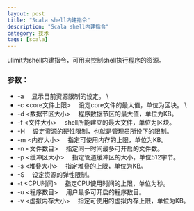 ```yaml
---
layout: post
title: "Scala shell内建指令"
description: "Scala shell内建指令"
category: 技术
tags: [scala]
---
```


ulimit为shell内建指令，可用来控制shell执行程序的资源。

### 参数：

- -a 　显示目前资源限制的设定。 \
- -c <core文件上限> 　设定core文件的最大值，单位为区块。 \
- -d <数据节区大小> 　程序数据节区的最大值，单位为KB。 
- -f <文件大小> 　shell所能建立的最大文件，单位为区块。 
- -H 　设定资源的硬性限制，也就是管理员所设下的限制。 
- -m <内存大小> 　指定可使用内存的上限，单位为KB。 
- -n <文件数目> 　指定同一时间最多可开启的文件数。 
- -p <缓冲区大小> 　指定管道缓冲区的大小，单位512字节。 
- -s <堆叠大小> 　指定堆叠的上限，单位为KB。 
- -S 　设定资源的弹性限制。 
- -t <CPU时间> 　指定CPU使用时间的上限，单位为秒。 
- -u <程序数目> 　用户最多可开启的程序数目。 
- -v <虚拟内存大小> 　指定可使用的虚拟内存上限，单位为KB。
